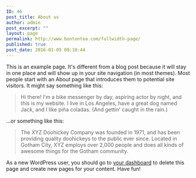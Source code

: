 ```yaml
---
ID: 46
post_title: About us
author: admin
post_excerpt: ""
layout: page
permalink: http://www.bontontea.com/fullwidth-page/
published: true
post_date: 2016-01-05 09:10:44
---
```

This is an example page. It's different from a blog post because it will stay in one place and will show up in your site navigation (in most themes). Most people start with an About page that introduces them to potential site visitors. It might say something like this:
<blockquote>Hi there! I'm a bike messenger by day, aspiring actor by night, and this is my website. I live in Los Angeles, have a great dog named Jack, and I like piña coladas. (And gettin' caught in the rain.)</blockquote>
...or something like this:
<blockquote>The XYZ Doohickey Company was founded in 1971, and has been providing quality doohickeys to the public ever since. Located in Gotham City, XYZ employs over 2,000 people and does all kinds of awesome things for the Gotham community.</blockquote>
As a new WordPress user, you should go to <a href="http://demo.themevan.com/lithestore/wp-admin/">your dashboard</a> to delete this page and create new pages for your content. Have fun!